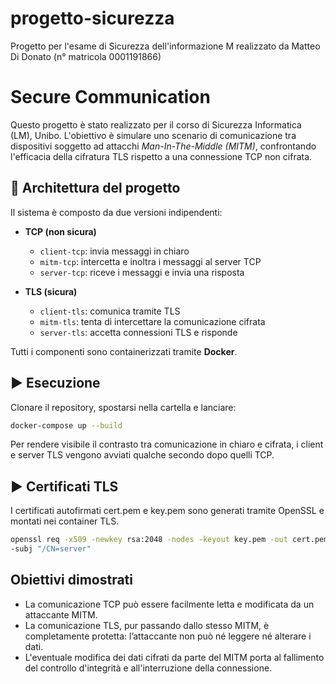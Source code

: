 # progetto-sicurezza
Progetto per l'esame di Sicurezza dell'informazione M
realizzato da Matteo Di Donato (n° matricola 0001191866)

# Secure Communication

Questo progetto è stato realizzato per il corso di Sicurezza Informatica (LM), Unibo. L'obiettivo è simulare uno scenario di comunicazione tra dispositivi soggetto ad attacchi *Man-In-The-Middle (MITM)*, confrontando l'efficacia della cifratura TLS rispetto a una connessione TCP non cifrata.

## 🔧 Architettura del progetto

Il sistema è composto da due versioni indipendenti:

- **TCP (non sicura)**
  - `client-tcp`: invia messaggi in chiaro
  - `mitm-tcp`: intercetta e inoltra i messaggi al server TCP
  - `server-tcp`: riceve i messaggi e invia una risposta

- **TLS (sicura)**
  - `client-tls`: comunica tramite TLS
  - `mitm-tls`: tenta di intercettare la comunicazione cifrata
  - `server-tls`: accetta connessioni TLS e risponde

Tutti i componenti sono containerizzati tramite **Docker**.

## ▶️ Esecuzione
Clonare il repository, spostarsi nella cartella e lanciare:
```bash
docker-compose up --build
```
Per rendere visibile il contrasto tra comunicazione in chiaro e cifrata, i client e server TLS vengono avviati qualche secondo dopo quelli TCP.

## ▶️ Certificati TLS
I certificati autofirmati cert.pem e key.pem sono generati tramite OpenSSL e montati nei container TLS.
```bash
openssl req -x509 -newkey rsa:2048 -nodes -keyout key.pem -out cert.pem -days 365 \
-subj "/CN=server"
```

## Obiettivi dimostrati
  - La comunicazione TCP può essere facilmente letta e modificata da un attaccante MITM.
  - La comunicazione TLS, pur passando dallo stesso MITM, è completamente protetta: l’attaccante non può né leggere né alterare i dati.
  - L'eventuale modifica dei dati cifrati da parte del MITM porta al fallimento del controllo d'integrità e all'interruzione della connessione.
